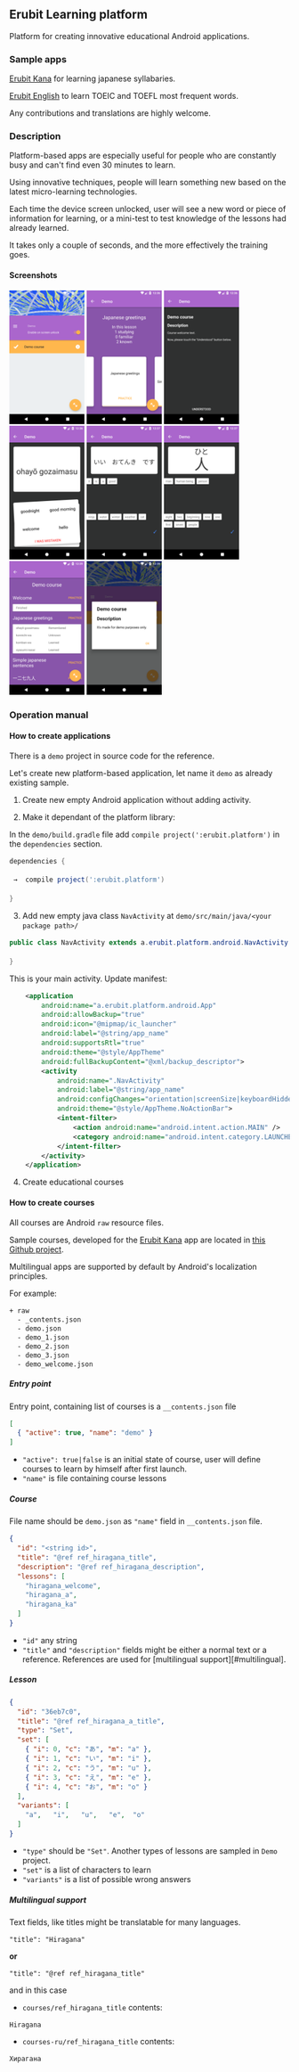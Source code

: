 ## Erubit Learning platform 
Platform for creating innovative educational Android applications.

### Sample apps

[Erubit Kana](https://play.google.com/store/apps/details?id=com.erubit.kana) for learning japanese syllabaries.

[Erubit English](https://play.google.com/store/apps/details?id=com.erubit.english) to learn TOEIC and TOEFL most frequent words. 

Any contributions and translations are highly welcome.

### Description
Platform-based apps are especially useful for people who are constantly busy and can't find even 30 minutes to learn.

Using innovative techniques, people will learn something new based on the latest micro-learning technologies.

Each time the device screen unlocked, user will see a new word or piece of information for learning, or a mini-test to test knowledge of the lessons had already learned.

It takes only a couple of seconds, and the more effectively the training goes.

#### Screenshots
<img src="img/ss1.png" height="240"> <img src="img/ss2.png" height="240"> <img src="img/ss3.png" height="240"> <img src="img/ss4.png" height="240"> <img src="img/ss5.png" height="240"> <img src="img/ss6.png" height="240"> <img src="img/ss7.png" height="240"> <img src="img/ss8.png" height="240">

### Operation manual
#### How to create applications
There is a `demo` project in source code for the reference.

Let's create new platform-based application, let name it `demo` as already existing sample.
1. Create new empty Android application without adding activity.

2. Make it dependant of the platform library:

In the `demo/build.gradle` file add `compile project(':erubit.platform')` in the `dependencies` section.
```gradle
dependencies {

 →  compile project(':erubit.platform')

}
```

3. Add new empty java class `NavActivity` at `demo/src/main/java/<your package path>/`

```java
public class NavActivity extends a.erubit.platform.android.NavActivity {

}
```
This is your main activity. Update manifest:
```xml
    <application
        android:name="a.erubit.platform.android.App"
        android:allowBackup="true"
        android:icon="@mipmap/ic_launcher"
        android:label="@string/app_name"
        android:supportsRtl="true"
        android:theme="@style/AppTheme"
        android:fullBackupContent="@xml/backup_descriptor">
        <activity
            android:name=".NavActivity"
            android:label="@string/app_name"
            android:configChanges="orientation|screenSize|keyboardHidden"
            android:theme="@style/AppTheme.NoActionBar">
            <intent-filter>
                <action android:name="android.intent.action.MAIN" />
                <category android:name="android.intent.category.LAUNCHER" />
            </intent-filter>
        </activity>
    </application>
```

4. Create educational courses

#### How to create courses
All courses are Android `raw` resource files.

Sample courses, developed for the [Erubit Kana](https://play.google.com/store/apps/details?id=com.erubit.kana) app are located in [this Github project](https://github.com/erubit-open/kana-courses).
 
Multilingual apps are supported by default by Android's localization principles.

For example:
```
+ raw
  - _contents.json
  - demo.json
  - demo_1.json
  - demo_2.json
  - demo_3.json
  - demo_welcome.json
```

##### Entry point
Entry point, containing list of courses is a `__contents.json` file
```json
[
  { "active": true, "name": "demo" }
]
```
* `"active": true|false` is an initial state of course, user will define courses to learn by himself
after first launch.
* `"name"` is file containing course lessons

##### Course
File name should be `demo.json` as `"name"` field in `__contents.json` file.
```json
{
  "id": "<string id>",
  "title": "@ref ref_hiragana_title",
  "description": "@ref ref_hiragana_description",
  "lessons": [
    "hiragana_welcome",
    "hiragana_a",
    "hiragana_ka"
  ]
}
```
* `"id"` any string
* `"title"` and `"description"` fields might be either a normal text or a reference.
References are used for [multilingual support][#multilingual].

##### Lesson
```json
{
  "id": "36eb7c0",
  "title": "@ref ref_hiragana_a_title",
  "type": "Set",
  "set": [
    { "i": 0, "c": "あ", "m": "a" },
    { "i": 1, "c": "い", "m": "i" },
    { "i": 2, "c": "う", "m": "u" },
    { "i": 3, "c": "え", "m": "e" },
    { "i": 4, "c": "お", "m": "o" }
  ],
  "variants": [
    "a",   "i",   "u",   "e",  "o"
  ]
}
```
* `"type"` should be `"Set"`. Another types of lessons are sampled in `Demo` project.
* `"set"` is a list of characters to learn
* `"variants"` is a list of possible wrong answers

##### <a name="multilingual"></a>Multilingual support
Text fields, like titles might be translatable for many languages.

```
"title": "Hiragana"
```

**or**

```
"title": "@ref ref_hiragana_title"
```

and in this case

* `courses/ref_hiragana_title` contents:
```
Hiragana
```
* `courses-ru/ref_hiragana_title` contents:
```
Хирагана
```


